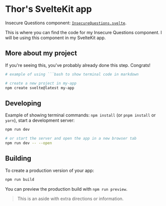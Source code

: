 # Thor's SvelteKit app

Insecure Questions component: [`InsecureQuestions.svelte`](https://github.com/thortek/thor-sveltekit-app/tree/main/src/lib/components/InsecureQuestions.svelte).

This is where you can find the code for my Insecure Questions component. I will be using this component in my SvelteKit app.

## More about my project

If you're seeing this, you've probably already done this step. Congrats!

```bash
# example of using ```bash to show terminal code in markdown

# create a new project in my-app
npm create svelte@latest my-app
```

## Developing

Example of showing terminal commands: `npm install` (or `pnpm install` or `yarn`), start a development server:

```bash
npm run dev

# or start the server and open the app in a new browser tab
npm run dev -- --open
```

## Building

To create a production version of your app:

```bash
npm run build
```

You can preview the production build with `npm run preview`.

> This is an aside with extra directions or information.
